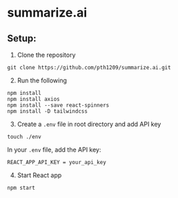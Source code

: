 # summarize.ai

## Setup:

1. Clone the repository
```
git clone https://github.com/pth1209/summarize.ai.git
```
2. Run the following
```
npm install
npm install axios
npm install --save react-spinners
npm install -D tailwindcss
```
3. Create a `.env` file in root directory and add API key
```
touch ./env
```

In your `.env` file, add the API key:
```
REACT_APP_API_KEY = your_api_key
```
4. Start React app
```
npm start
```

